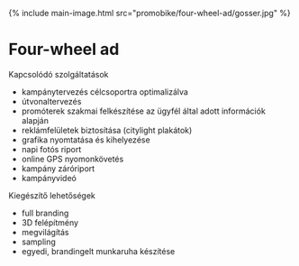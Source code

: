 {% include main-image.html src="promobike/four-wheel-ad/gosser.jpg" %}

# Four-wheel ad

Kapcsolódó szolgáltatások

- kampánytervezés célcsoportra optimalizálva
- útvonaltervezés
- promóterek szakmai felkészítése az ügyfél által adott információk alapján
- reklámfelületek biztosítása (citylight plakátok)
- grafika nyomtatása és kihelyezése
- napi fotós riport
- online GPS nyomonkövetés
- kampány záróriport
- kampányvideó

Kiegészítő lehetőségek

- full branding
- 3D felépítmény
- megvilágítás
- sampling
- egyedi, brandingelt munkaruha készítése
